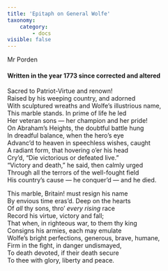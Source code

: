 ```yaml
---
title: 'Epitaph on General Wolfe'
taxonomy:
    category:
        - docs
visible: false
---
```


<div class="author">Mr Porden</div>

#### Written in the year 1773 since corrected and altered  
  
Sacred to Patriot-Virtue and renown!  
Raised by his weeping country, and adorned  
With sculptured wreaths and Wolfe’s illustrious name,  
This marble stands. In prime of life he led  
Her veteran sons — her champion and her pride!  
On Abraham’s Heights, the doubtful battle hung  
In dreadful balance, when the hero’s eye  
Advanc’d to heaven in speechless wishes, caught  
A radiant form, that hovering o’er his head  
Cry’d, “Die victorious or defeated live.”  
“Victory and death,” he said, then calmly urged  
Through all the terrors of the well-fought field  
His country’s cause — he conquer’d — and he died.  
  
This marble, Britain! must resign his name  
By envious time eras’d. Deep on the hearts  
Of *all* thy sons, thro’ *every rising* race  
Record his virtue, victory and fall;  
That when, in righteous war, to them thy king  
Consigns his armies, each may emulate  
Wolfe’s bright perfections, generous, brave, humane,  
Firm in the fight, in danger undismayed,  
To death devoted, if their death secure  
To thee with glory, liberty and peace.